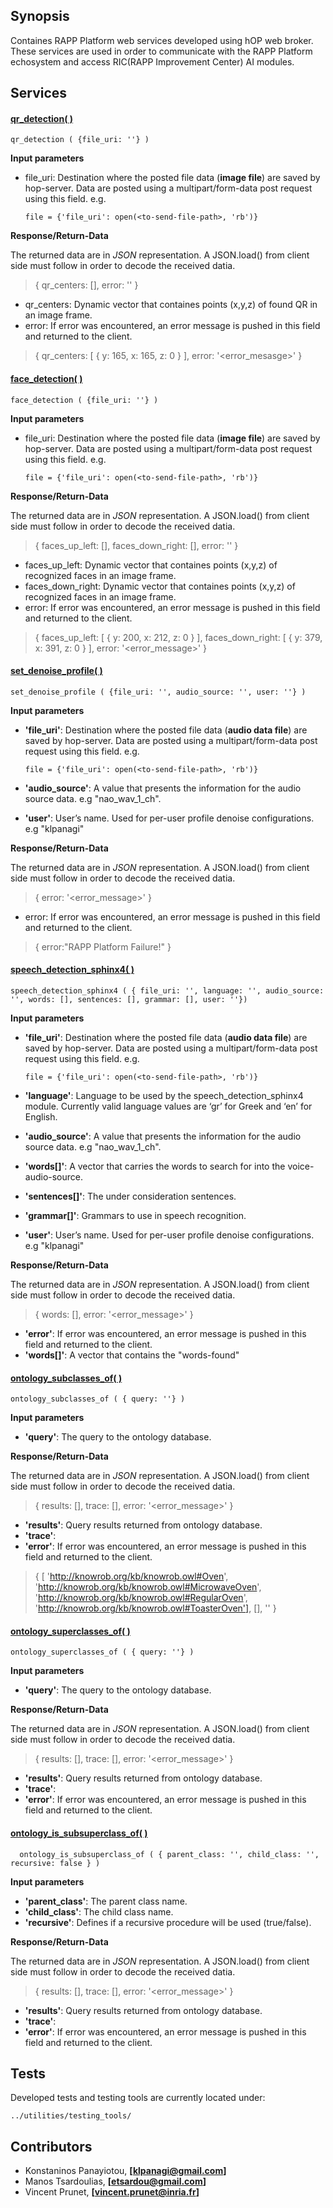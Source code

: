 ## Synopsis

Containes RAPP Platform web services developed using hOP web broker.
These services are used in order to communicate with the RAPP Platform echosystem
and access RIC(RAPP Improvement Center) AI modules.


## Services

#### [qr_detection( )](https://github.com/rapp-project/rapp-platform/blob/hop_services/hop_services/services/qr_detection.service.js)

```
qr_detection ( {file_uri: ''} )
```

  **Input parameters**

  - file_uri: Destination where the posted file data (**image file**) are saved by hop-server.
    Data are posted using a multipart/form-data post request using this field.
    e.g.

    ```
    file = {'file_uri': open(<to-send-file-path>, 'rb')}
    ```

  **Response/Return-Data**

  The returned data are in *JSON* representation. A JSON.load() from client side must follow in order to decode the received datia.

  > { qr_centers: [], error: '' }

  - qr_centers: Dynamic vector that containes points (x,y,z) of found QR in an image frame.
  - error: If error was encountered, an error message is pushed in this field
    and returned to the client.


  > {
  >   qr_centers: [ { y: 165, x: 165, z: 0 } ],
  >   error: '<error_mesasge>'
  > }




#### [face_detection( )](https://github.com/rapp-project/rapp-platform/blob/hop_services/hop_services/services/face_detection.service.js)

  ```
  face_detection ( {file_uri: ''} )
  ```

  **Input parameters**

  - file_uri: Destination where the posted file data (**image file**) are saved by hop-server.
    Data are posted using a multipart/form-data post request using this field.
    e.g.

    ```
    file = {'file_uri': open(<to-send-file-path>, 'rb')}
    ```

  **Response/Return-Data**

  The returned data are in *JSON* representation. A JSON.load() from client side must follow in order to decode
  the received datia.

  > { faces_up_left: [], faces_down_right: [], error: '' }

  - faces_up_left: Dynamic vector that containes points (x,y,z) of recognized faces in an image frame.
  - faces_down_right: Dynamic vector that containes points (x,y,z) of recognized faces in an image frame.
  - error: If error was encountered, an error message is pushed in this field
    and returned to the client.


  > {
  >   faces_up_left: [ { y: 200, x: 212, z: 0 } ],
  >   faces_down_right: [ { y: 379, x: 391, z: 0 } ],
  >   error: '<error_message>'
  > }


#### [set_denoise_profile( )](https://github.com/rapp-project/rapp-platform/blob/hop_services/hop_services/services/set_denoise_profile.service.js)

  ```
  set_denoise_profile ( {file_uri: '', audio_source: '', user: ''} )
  ```

  **Input parameters**

  - **'file_uri'**: Destination where the posted file data (**audio data file**) are saved by hop-server.
    Data are posted using a multipart/form-data post request using this field.
    e.g.

    ```
    file = {'file_uri': open(<to-send-file-path>, 'rb')}
    ```

  - **'audio_source'**: A value that presents the <robot>_<encode>_<channels> information for the audio source data.
    e.g "nao_wav_1_ch".
  - **'user'**: User’s name. Used for per-user profile denoise configurations.
    e.g "klpanagi"


  **Response/Return-Data**

  The returned data are in *JSON* representation. A JSON.load() from client side must follow in order to decode
  the received datia.

  > { error: '<error_message>' }

  - error: If error was encountered, an error message is pushed in this field
    and returned to the client.


  > {
  >  error:"RAPP Platform Failure!"
  > }


#### [speech_detection_sphinx4( )](https://github.com/rapp-project/rapp-platform/blob/hop_services/hop_services/services/speech_detection_sphinx4.service.js) 

  ```
  speech_detection_sphinx4 ( { file_uri: '', language: '', audio_source: '', words: [], sentences: [], grammar: [], user: ''})
  ``` 

  **Input parameters**

  - **'file_uri'**: Destination where the posted file data (**audio data file**) are saved by hop-server.
    Data are posted using a multipart/form-data post request using this field.
    e.g.

    ```
    file = {'file_uri': open(<to-send-file-path>, 'rb')}
    ```

  - **'language'**: Language to be used by the speech_detection_sphinx4 module.
    Currently valid language values are ‘gr’ for Greek and ‘en’ for English.
  - **'audio_source'**: A value that presents the <robot>_<encode>_<channels> information for the audio source data.
    e.g "nao_wav_1_ch".
  - **'words[]'**: A vector that carries the words to search for into the voice-audio-source.
  - **'sentences[]'**: The under consideration sentences.
  - **'grammar[]'**: Grammars to use in speech recognition.
  - **'user'**: User’s name. Used for per-user profile denoise configurations.
    e.g "klpanagi"


  **Response/Return-Data**

  The returned data are in *JSON* representation. A JSON.load() from client side must follow in order to decode
  the received datia.

  > { words: [], error: '<error_message>' }

  - **'error'**: If error was encountered, an error message is pushed in this field
    and returned to the client.
  - **'words[]'**: A vector that contains the "words-found"



#### [ontology_subclasses_of( )](https://github.com/rapp-project/rapp-platform/blob/hop_services/hop_services/services/ontology_subclasses_of.service.js)

  ```
  ontology_subclasses_of ( { query: ''} )
  ```

  **Input parameters**

  - **'query'**: The query to the ontology database.


  **Response/Return-Data**

  The returned data are in *JSON* representation. A JSON.load() from client side must follow in order to decode
  the received datia.

  > { results: [], trace: [], error: '<error_message>' }

  - **'results'**: Query results returned from ontology database.
  - **'trace'**:
  - **'error'**: If error was encountered, an error message is pushed in this field
    and returned to the client.


  > { [ 'http://knowrob.org/kb/knowrob.owl#Oven',
  >     'http://knowrob.org/kb/knowrob.owl#MicrowaveOven',
  >     'http://knowrob.org/kb/knowrob.owl#RegularOven',
  >     'http://knowrob.org/kb/knowrob.owl#ToasterOven'],
  >   [],
  >   ''
  > }


#### [ontology_superclasses_of( )](https://github.com/rapp-project/rapp-platform/blob/hop_services/hop_services/services/ontology_superclasses_of.service.js)

  ```
  ontology_superclasses_of ( { query: ''} )
  ```

  **Input parameters**

  - **'query'**: The query to the ontology database.


  **Response/Return-Data**

  The returned data are in *JSON* representation. A JSON.load() from client side must follow in order to decode
  the received datia.

  > { results: [], trace: [], error: '<error_message>' }

  - **'results'**: Query results returned from ontology database.
  - **'trace'**:
  - **'error'**: If error was encountered, an error message is pushed in this field
    and returned to the client.


#### [ontology_is_subsuperclass_of( ) ](https://github.com/rapp-project/rapp-platform/blob/hop_services/hop_services/services/ontology_is_subsuperclass_of.service.js)

  ```
    ontology_is_subsuperclass_of ( { parent_class: '', child_class: '', recursive: false } )
  ```

  **Input parameters**

  - **'parent_class'**: The parent class name.
  - **'child_class'**: The child class name.
  - **'recursive'**: Defines if a recursive procedure will be used (true/false).


  **Response/Return-Data**

  The returned data are in *JSON* representation. A JSON.load() from client side must follow in order to decode
  the received datia.

  > { results: [], trace: [], error: '<error_message>' }

  - **'results'**: Query results returned from ontology database.
  - **'trace'**:
  - **'error'**: If error was encountered, an error message is pushed in this field
    and returned to the client.



## Tests

Developed tests and testing tools are currently located under:

```
../utilities/testing_tools/
```

## Contributors

- Konstaninos Panayiotou, **[klpanagi@gmail.com]**
- Manos Tsardoulias, **[etsardou@gmail.com]**
- Vincent Prunet, **[vincent.prunet@inria.fr]**
